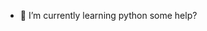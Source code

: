 - 🌱 I’m currently learning python some help?

<!---
LeyvaCar/LeyvaCar is a ✨ special ✨ repository because its `README.md` (this file) appears on your GitHub profile.
You can click the Preview link to take a look at your changes.
--->
